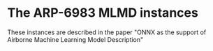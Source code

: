 # The ARP-6983 MLMD instances
These instances are described in the paper "ONNX as the support of Airborne Machine Learning Model Description"



